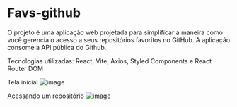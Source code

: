 # Favs-github
O projeto é uma aplicação web projetada para simplificar a maneira como você gerencia o acesso a seus repositórios favoritos no GitHub. A aplicação consome a API pública do Github.

Tecnologias utilizadas: React, Vite, Axios, Styled Components e React Router DOM

Tela inicial
![image](https://github.com/alexrossoni/Favs-github/assets/103969200/66a10486-bb4d-4ae7-bc1e-a5bc8399d462)

Acessando um repositório
![image](https://github.com/alexrossoni/Favs-github/assets/103969200/c92f56b5-d46e-491d-a0b3-d4c647586747)

